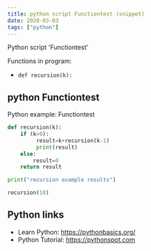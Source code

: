 ```yaml
---
title: python script Functiontest (snippet)
date: 2020-03-03
tags: ["python"]
---
```

Python script 'Functiontest'

Functions in program: 
* `def recursion(k):`

## python Functiontest

Python example: Functiontest

```python
def recursion(k):
    if (k>0):        
         result=k+recursion(k-1)
         print(result)
    else:
        result=0
    return result

print("recursion example results")

recursion(10)


```

## Python links

- Learn Python: https://pythonbasics.org/
- Python Tutorial: https://pythonspot.com

